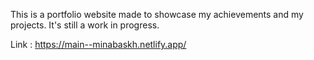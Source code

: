 This is a portfolio website made to showcase my achievements and my projects. It's still a work in progress.

Link : https://main--minabaskh.netlify.app/
